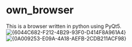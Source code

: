 # own_browser

This is a browser written in python using PyQt5.![{6044C682-F212-4B29-93F0-D414F8A961A4}](https://user-images.githubusercontent.com/42720880/125026133-950dd400-e0a1-11eb-909b-a48f2f874776.png)
![{0A009253-E09A-4A18-AEFB-2CDB211ACF98}](https://user-images.githubusercontent.com/42720880/125026145-9b9c4b80-e0a1-11eb-8217-18aa8e98b717.png)
